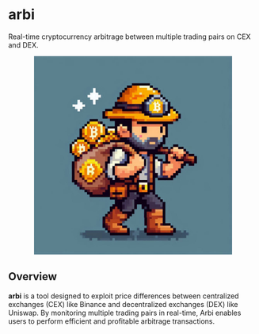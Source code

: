 # arbi

Real-time cryptocurrency arbitrage between multiple trading pairs on CEX and DEX.

<p align="center">
  <img src="https://github.com/simonpotel/arbi/blob/862e7c3f7b433c052e85ae11cf49afda41a9f9d1/files/logo.jpeg" width="400" height="400">
</p>

## Overview

**arbi** is a tool designed to exploit price differences between centralized exchanges (CEX) like Binance and decentralized exchanges (DEX) like Uniswap. By monitoring multiple trading pairs in real-time, Arbi enables users to perform efficient and profitable arbitrage transactions.



